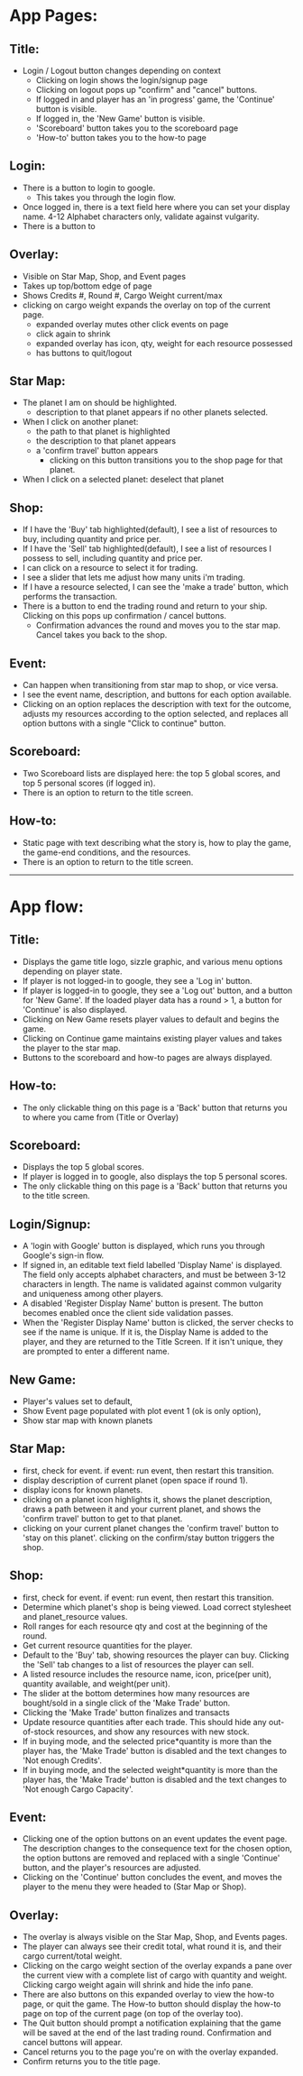 # App Pages:

## Title:
- Login / Logout button changes depending on context
  - Clicking on login shows the login/signup page
  - Clicking on logout pops up "confirm" and "cancel" buttons.
  - If logged in and player has an 'in progress' game, the 'Continue' button is visible.
  - If logged in, the 'New Game' button is visible.
  - 'Scoreboard' button takes you to the scoreboard page
  - 'How-to' button takes you to the how-to page

## Login:
- There is a button to login to google.
  - This takes you through the login flow.
- Once logged in, there is a text field here where you can set your display name. 4-12 Alphabet characters only, validate against vulgarity.
- There is a button to

## Overlay:
- Visible on Star Map, Shop, and Event pages
- Takes up top/bottom edge of page
- Shows Credits #, Round #, Cargo Weight current/max
- clicking on cargo weight expands the overlay on top of the current page.
  - expanded overlay mutes other click events on page
  - click again to shrink
  - expanded overlay has icon, qty, weight for each resource possessed
  - has buttons to quit/logout

## Star Map:
- The planet I am on should be highlighted.
  - description to that planet appears if no other planets selected.
- When I click on another planet:
  - the path to that planet is highlighted
  - the description to that planet appears
  - a 'confirm travel' button appears
    - clicking on this button transitions you to the shop page for that planet.
- When I click on a selected planet: deselect that planet

## Shop:
- If I have the 'Buy' tab highlighted(default), I see a list of resources to buy, including quantity and price per.
- If I have the 'Sell' tab highlighted(default), I see a list of resources I possess to sell, including quantity and price per.
- I can click on a resource to select it for trading.
- I see a slider that lets me adjust how many units i'm trading.
- If I have a resource selected, I can see the 'make a trade' button, which performs the transaction.
- There is a button to end the trading round and return to your ship. Clicking on this pops up confirmation / cancel buttons.
  - Confirmation advances the round and moves you to the star map. Cancel takes you back to the shop.

## Event:
- Can happen when transitioning from star map to shop, or vice versa.
- I see the event name, description, and buttons for each option available.
- Clicking on an option replaces the description with text for the outcome, adjusts my resources according to the option selected, and replaces all option buttons with a single "Click to continue" button.

## Scoreboard:
- Two Scoreboard lists are displayed here: the top 5 global scores, and top 5 personal scores (if logged in).
- There is an option to return to the title screen.

## How-to:
- Static page with text describing what the story is, how to play the game, the game-end conditions, and the resources.
- There is an option to return to the title screen.

---

# App flow:

## Title:
  - Displays the game title logo, sizzle graphic, and various menu options depending on player state.
  - If player is not logged-in to google, they see a 'Log in' button.
  - If player is logged-in to google, they see a 'Log out' button, and a button for 'New Game'. If the loaded player data has a round > 1, a button for 'Continue' is also displayed.
  - Clicking on New Game resets player values to default and begins the game.
  - Clicking on Continue game maintains existing player values and takes the player to the star map.
  - Buttons to the scoreboard and how-to pages are always displayed.

## How-to:
  - The only clickable thing on this page is a 'Back' button that returns you to where you came from (Title or Overlay)

## Scoreboard:
  - Displays the top 5 global scores.
  - If player is logged in to google, also displays the top 5 personal scores.
  - The only clickable thing on this page is a 'Back' button that returns you to the title screen.

## Login/Signup:
  - A 'login with Google' button is displayed, which runs you through Google's sign-in flow.
  - If signed in, an editable text field labelled 'Display Name' is displayed. The field only accepts alphabet characters, and must be between 3-12 characters in length. The name is validated against common vulgarity and uniqueness among other players.
  - A disabled 'Register Display Name' button is present. The button becomes enabled once the client side validation passes.
  - When the 'Register Display Name' button is clicked, the server checks to see if the name is unique. If it is, the Display Name is added to the player, and they are returned to the Title Screen. If it isn't unique, they are prompted to enter a different name.

## New Game:
  - Player's values set to default,
  - Show Event page populated with plot event 1 (ok is only option),
  - Show star map with known planets

## Star Map:
  - first, check for event. if event: run event, then restart this transition.
  - display description of current planet (open space if round 1).
  - display icons for known planets.
  - clicking on a planet icon highlights it, shows the planet description, draws a path between it and your current planet, and shows the 'confirm travel' button to get to that planet.
  - clicking on your current planet changes the 'confirm travel' button to 'stay on this planet'.
  clicking on the confirm/stay button triggers the shop.

## Shop:
  - first, check for event. if event: run event, then restart this transition.
  - Determine which planet's shop is being viewed. Load correct stylesheet and planet_resource values.
  - Roll ranges for each resource qty and cost at the beginning of the round.
  - Get current resource quantities for the player.
  - Default to the 'Buy' tab, showing resources the player can buy. Clicking the 'Sell' tab changes to a list of resources the player can sell.
  - A listed resource includes the resource name, icon, price(per unit), quantity available, and weight(per unit).
  - The slider at the bottom determines how many resources are bought/sold in a single click of the 'Make Trade' button.
  - Clicking the 'Make Trade' button finalizes and transacts
  - Update resource quantities after each trade. This should hide any out-of-stock resources, and show any resources with new stock.
  - If in buying mode, and the selected price*quantity is more than the player has, the 'Make Trade' button is disabled and the text changes to 'Not enough Credits'.
  - If in buying mode, and the selected weight*quantity is more than the player has, the 'Make Trade' button is disabled and the text changes to 'Not enough Cargo Capacity'.

## Event:
  - Clicking one of the option buttons on an event updates the event page. The description changes to the consequence text for the chosen option, the option buttons are removed and replaced with a single 'Continue' button, and the player's resources are adjusted.
  - Clicking on the 'Continue' button concludes the event, and moves the player to the menu they were headed to (Star Map or Shop).

## Overlay:
  - The overlay is always visible on the Star Map, Shop, and Events pages.
  - The player can always see their credit total, what round it is, and their cargo current/total weight.
  - Clicking on the cargo weight section of the overlay expands a pane over the current view with a complete list of cargo with quantity and weight. Clicking cargo weight again will shrink and hide the info pane.
  - There are also buttons on this expanded overlay to view the how-to page, or quit the game.
  The How-to button should display the how-to page on top of the current page (on top of the overlay too).
  - The Quit button should prompt a notification explaining that the game will be saved at the end of the last trading round. Confirmation and cancel buttons will appear.
  - Cancel returns you to the page you're on with the overlay expanded.
  - Confirm returns you to the title page.
